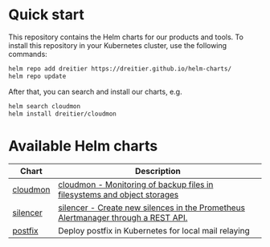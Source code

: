 # Quick start

This repository contains the Helm charts for our products and tools.
To install this repository in your Kubernetes cluster, use the following commands:

```bash
helm repo add dreitier https://dreitier.github.io/helm-charts/
helm repo update
```

After that, you can search and install our charts, e.g.

```bash
helm search cloudmon
helm install dreitier/cloudmon
```

# Available Helm charts

| Chart | Description |
| --- | --- |
| [cloudmon](charts/cloudmon) | [cloudmon - Monitoring of backup files in filesystems and object storages](https://github.com/dreitier/cloudmon) |
| [silencer](charts/silencer) | [silencer - Create new silences in the Prometheus Alertmanager through a REST API.](https://github.com/dreitier/cloudmon) |
| [postfix](charts/postfix) | Deploy postfix in Kubernetes for local mail relaying |
 
